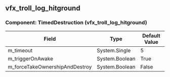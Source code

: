 ## vfx_troll_log_hitground

### Component: TimedDestruction (vfx_troll_log_hitground)

|Field|Type|Default Value|
|---|---|---|
|m_timeout|System.Single|5|
|m_triggerOnAwake|System.Boolean|True|
|m_forceTakeOwnershipAndDestroy|System.Boolean|False|

